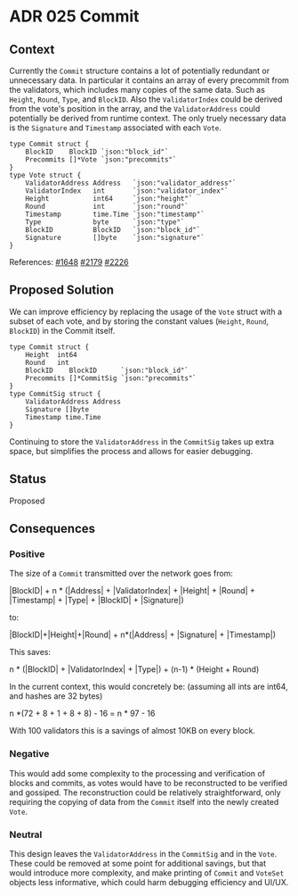 # ADR 025 Commit

## Context
Currently the `Commit` structure contains a lot of potentially redundant or unnecessary data.
In particular it contains an array of every precommit from the validators, which includes many copies of the same data. Such as `Height`, `Round`, `Type`, and `BlockID`. Also the `ValidatorIndex` could be derived from the vote's position in the array, and the `ValidatorAddress` could potentially be derived from runtime context. The only truely necessary data is the `Signature` and `Timestamp` associated with each `Vote`.

```
type Commit struct {
    BlockID    BlockID `json:"block_id"`
    Precommits []*Vote `json:"precommits"`
}
type Vote struct {
    ValidatorAddress Address   `json:"validator_address"`
    ValidatorIndex   int       `json:"validator_index"`
    Height           int64     `json:"height"`
    Round            int       `json:"round"`
    Timestamp        time.Time `json:"timestamp"`
    Type             byte      `json:"type"`
    BlockID          BlockID   `json:"block_id"`
    Signature        []byte    `json:"signature"`
}
```
References:
[#1648](https://github.com/tendermint/tendermint/issues/1648)
[#2179](https://github.com/tendermint/tendermint/issues/2179)
[#2226](https://github.com/tendermint/tendermint/issues/2226)

## Proposed Solution
We can improve efficiency by replacing the usage of the `Vote` struct with a subset of each vote, and by storing the constant values (`Height`, `Round`, `BlockID`) in the Commit itself.
```
type Commit struct {
    Height  int64
    Round   int
    BlockID    BlockID      `json:"block_id"`
    Precommits []*CommitSig `json:"precommits"`
}
type CommitSig struct {
    ValidatorAddress Address
    Signature []byte
    Timestamp time.Time
}
```
Continuing to store the `ValidatorAddress` in the `CommitSig` takes up extra space, but simplifies the process and allows for easier debugging.

## Status
Proposed

## Consequences

### Positive
The size of a `Commit` transmitted over the network goes from:

|BlockID| + n * (|Address| + |ValidatorIndex| + |Height| + |Round| + |Timestamp| + |Type| + |BlockID| + |Signature|)

to:


|BlockID|+|Height|+|Round| + n*(|Address| + |Signature| + |Timestamp|)

This saves:

n * (|BlockID| + |ValidatorIndex| + |Type|) + (n-1) * (Height + Round)

In the current context, this would concretely be:
(assuming all ints are int64, and hashes are 32 bytes)

n *(72 + 8 + 1 + 8 + 8) - 16 = n * 97 - 16

With 100 validators this is a savings of almost 10KB on every block.

### Negative
This would add some complexity to the processing and verification of blocks and commits, as votes would have to be reconstructed to be verified and gossiped. The reconstruction could be relatively straightforward, only requiring the copying of data from the `Commit` itself into the newly created `Vote`.

### Neutral
This design leaves the `ValidatorAddress` in the `CommitSig` and in the `Vote`. These could be removed at some point for additional savings, but that would introduce more complexity, and make printing of `Commit` and `VoteSet` objects less informative, which could harm debugging efficiency and UI/UX.